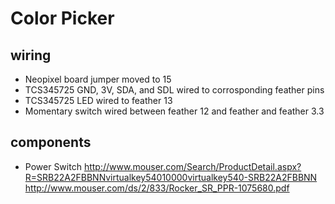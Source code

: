 # Color Picker

## wiring
* Neopixel board jumper moved to 15
* TCS345725 GND, 3V, SDA, and SDL wired to corrosponding feather pins
* TCS345725 LED wired to feather 13
* Momentary switch wired between feather 12 and feather and feather 3.3

## components
* Power Switch http://www.mouser.com/Search/ProductDetail.aspx?R=SRB22A2FBBNNvirtualkey54010000virtualkey540-SRB22A2FBBNN  http://www.mouser.com/ds/2/833/Rocker_SR_PPR-1075680.pdf
